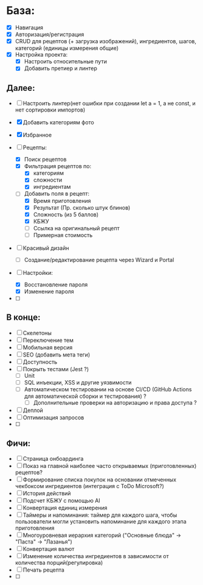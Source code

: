 # База:

- [x] Навигация
- [x] Авторизация/регистрация
- [x] CRUD для рецептов (+ загрузка изображений), ингредиентов, шагов, категорий (единицы измерения общие)
- [x] Настройка проекта:
  - [x] Настроить относительные пути
  - [x] Добавить претиер и линтер

## Далее:

- [ ] Настроить линтер(нет ошибки при создании let a = 1, а не const, и нет сортировки импортов)

- [x] Добавить категориям фото
- [x] Избранное
- [ ] Рецепты:
  - [x] Поиск рецептов
  - [x] Фильтрация рецептов по:
    - [x] категориям
    - [x] сложности
    - [x] ингредиентам
  - [ ] Добавить поля в рецепт:
    - [x] Время приготовления
    - [x] Результат (Пр. сколько штук блинов)
    - [x] Сложность (из 5 баллов)
    - [x] КБЖУ
    - [ ] Ссылка на оригинальный рецепт
    - [ ] Примерная стоимость
- [ ] Красивый дизайн
  - [ ] Создание/редактирование рецепта через Wizard и Portal
- [ ] Настройки:
  - [x] Восстановление пароля
  - [x] Изменение пароля
- [ ]

## В конце:

- [ ] Скелетоны
- [ ] Переключение тем
- [ ] Мобильная версия
- [ ] SEO (добавить мета теги)
- [ ] Доступность
- [ ] Покрыть тестами (Jest ?)
  - [ ] Unit
  - [ ] SQL инъекции, XSS и другие уязвимости
  - [ ] Автоматическом тестировании на основе CI/CD (GitHub Actions для автоматической сборки и тестирования) ?
    - [ ] Дополнительные проверки на авторизацию и права доступа ?
- [ ] Деплой
- [ ] Оптимизация запросов
- [ ]

## Фичи:

- [ ] Страница онбоардинга
- [ ] Показ на главной наиболее часто открываемых (приготовленных) рецептов?
- [ ] Формирование списка покупок на основании отмеченных чекбоксом ингредиентов (интеграция с ToDo Microsoft?)
- [ ] История действий
- [ ] Подсчет КБЖУ с помощью AI
- [ ] Конвертация единиц измерения
- [ ] Таймеры и напоминания: таймер для каждого шага, чтобы пользователи могли установить напоминание для каждого этапа приготовления
- [ ] Многоуровневая иерархия категорий ("Основные блюда" → "Паста" → "Лазанья")
- [ ] Конвертация валют
- [ ] Изменение количества ингредиентов в зависимости от количества порций(регулировка)
- [ ] Печать рецепта
- [ ]
